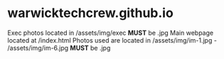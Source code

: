 # warwicktechcrew.github.io

Exec photos located in /assets/img/exec **MUST** be .jpg
Main webpage located at /index.html
Photos used are located in /assets/img/im-1.jpg - /assets/img/im-6.jpg **MUST** be .jpg
